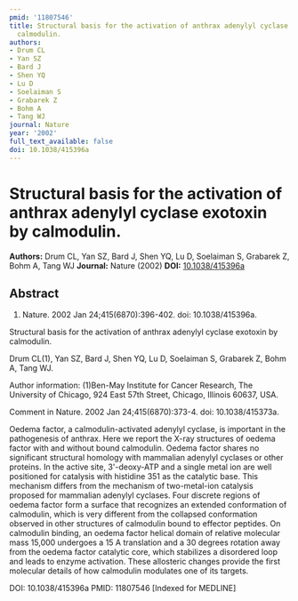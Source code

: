 ```yaml
---
pmid: '11807546'
title: Structural basis for the activation of anthrax adenylyl cyclase exotoxin by
  calmodulin.
authors:
- Drum CL
- Yan SZ
- Bard J
- Shen YQ
- Lu D
- Soelaiman S
- Grabarek Z
- Bohm A
- Tang WJ
journal: Nature
year: '2002'
full_text_available: false
doi: 10.1038/415396a
---
```


# Structural basis for the activation of anthrax adenylyl cyclase exotoxin by calmodulin.
**Authors:** Drum CL, Yan SZ, Bard J, Shen YQ, Lu D, Soelaiman S, Grabarek Z, Bohm A, Tang WJ
**Journal:** Nature (2002)
**DOI:** [10.1038/415396a](https://doi.org/10.1038/415396a)

## Abstract

1. Nature. 2002 Jan 24;415(6870):396-402. doi: 10.1038/415396a.

Structural basis for the activation of anthrax adenylyl cyclase exotoxin by 
calmodulin.

Drum CL(1), Yan SZ, Bard J, Shen YQ, Lu D, Soelaiman S, Grabarek Z, Bohm A, Tang 
WJ.

Author information:
(1)Ben-May Institute for Cancer Research, The University of Chicago, 924 East 
57th Street, Chicago, Illinois 60637, USA.

Comment in
    Nature. 2002 Jan 24;415(6870):373-4. doi: 10.1038/415373a.

Oedema factor, a calmodulin-activated adenylyl cyclase, is important in the 
pathogenesis of anthrax. Here we report the X-ray structures of oedema factor 
with and without bound calmodulin. Oedema factor shares no significant 
structural homology with mammalian adenylyl cyclases or other proteins. In the 
active site, 3'-deoxy-ATP and a single metal ion are well positioned for 
catalysis with histidine 351 as the catalytic base. This mechanism differs from 
the mechanism of two-metal-ion catalysis proposed for mammalian adenylyl 
cyclases. Four discrete regions of oedema factor form a surface that recognizes 
an extended conformation of calmodulin, which is very different from the 
collapsed conformation observed in other structures of calmodulin bound to 
effector peptides. On calmodulin binding, an oedema factor helical domain of 
relative molecular mass 15,000 undergoes a 15 A translation and a 30 degrees 
rotation away from the oedema factor catalytic core, which stabilizes a 
disordered loop and leads to enzyme activation. These allosteric changes provide 
the first molecular details of how calmodulin modulates one of its targets.

DOI: 10.1038/415396a
PMID: 11807546 [Indexed for MEDLINE]
